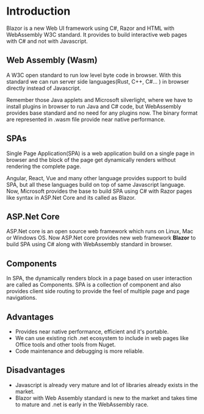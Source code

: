 # Introduction
Blazor is a new Web UI framework using C#, Razor and HTML with WebAssembly W3C standard. It provides to build interactive web pages with C# and not with Javascript.
## Web Assembly (Wasm)
A W3C open standard to run low level byte code in browser. With this standard we can run server side languages(Rust, C++, C#… ) in browser directly instead of Javascript.

Remember those Java applets and Microsoft silverlight, where we have to install plugins in browser to run Java and C# code, but WebAssembly provides base standard and no need for any plugins now.
The binary format are represented in .wasm file provide near native performance.

## SPAs
Single Page Application(SPA) is a web application build on a single page in browser and the block of the page get dynamically renders without rendering the complete page.

Angular, React, Vue and many other language provides support to build SPA, but all these languages build on top of same Javascript language. Now, Microsoft provides the base to build SPA using C# with Razor pages like syntax in ASP.Net Core and its called as Blazor.

## ASP.Net Core
ASP.Net core is an open source web framework which runs on Linux, Mac or Windows OS. Now ASP.Net core provides new web framework **Blazor** to build SPA using C# along with WebAssembly standard in browser.

## Components
In SPA, the dynamically renders block in a page based on user interaction are called as Components. SPA is a collection of component and also provides client side routing to provide the feel of multiple page and page navigations.  

## Advantages
* Provides near native performance, efficient and it's portable.
* We can use existing rich .net ecosystem to include in web pages like Office tools and other tools from Nuget.
* Code maintenance and debugging is more reliable.

## Disadvantages
* Javascript is already very mature and lot of libraries already exists in the market.
* Blazor with Web Assembly standard is new to the market and takes time to mature and .net is early in the WebAssembly race.

<GoogleAdsense
  ad-client="ca-pub-9955716341281227"
  ad-slot="7904298842" />
